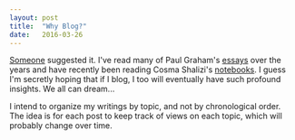 ```yaml
---
layout: post
title:  "Why Blog?"
date:   2016-03-26
---
```



[Someone][yegge] suggested it. I've read many of Paul Graham's [essays][pg]
over the years and have recently been reading Cosma Shalizi's [notebooks][cosma].
I guess I'm secretly hoping that if I blog, I too will eventually have such
profound insights. We all can dream...

I intend to organize my writings by topic, and not by chronological order. The
idea is for each post to keep track of views on each topic, which will probably
change over time.


[pg]: http://www.paulgraham.com/articles.html
[cosma]: http://bactra.org/notebooks/
[yegge]: https://sites.google.com/site/steveyegge2/you-should-write-blogs
